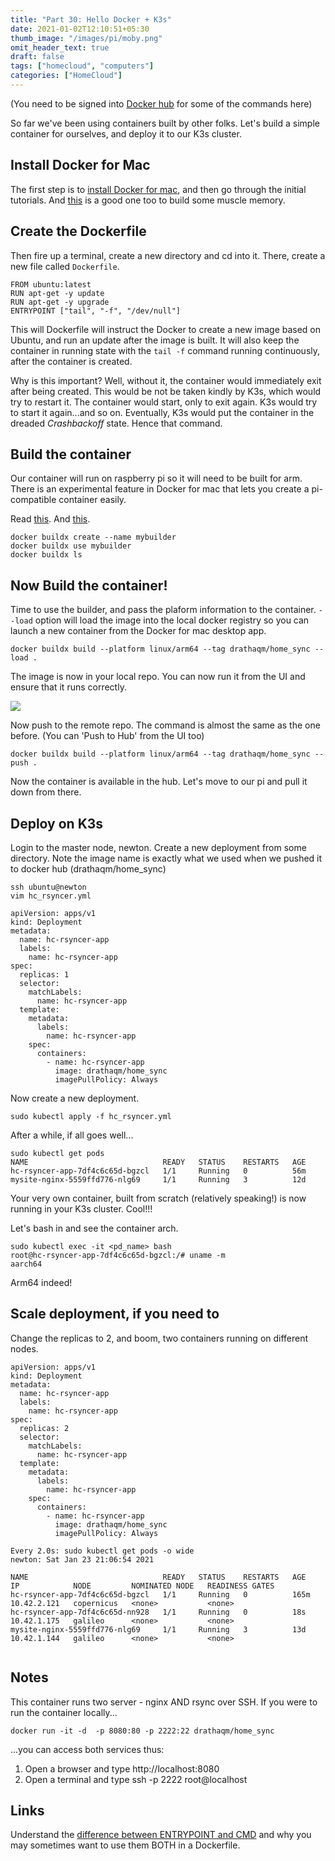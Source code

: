```yaml
---
title: "Part 30: Hello Docker + K3s"
date: 2021-01-02T12:10:51+05:30
thumb_image: "/images/pi/moby.png"
omit_header_text: true
draft: false
tags: ["homecloud", "computers"]
categories: ["HomeCloud"]
---
```


(You need to be signed into [Docker hub](https://hub.docker.com/repositories) for some of the commands here)

So far we've been using containers built by other folks. Let's build a simple container for ourselves, and deploy it to our K3s cluster. 

## Install Docker for Mac
The first step is to [install Docker for mac](/https://hub.docker.com/editions/community/docker-ce-desktop-mac/), and then go through the initial tutorials. And [this](/https://stackify.com/docker-build-a-beginners-guide-to-building-docker-images/) is a good one too to build some muscle memory.

## Create the Dockerfile

Then fire up a terminal, create a new directory and cd into it. There, create a new file called `Dockerfile`. 

```
FROM ubuntu:latest
RUN apt-get -y update
RUN apt-get -y upgrade
ENTRYPOINT ["tail", "-f", "/dev/null"]
```

This will Dockerfile will instruct the Docker to create a new image based on Ubuntu, and run an update after the image is built. It will also keep the container in running state with the `tail -f` command running continuously, after the container is created. 

Why is this important? Well, without it, the container would immediately exit after being created. This would be not be taken kindly by K3s, which would try to restart it. The container would start, only to exit again. K3s would try to start it again...and so on. Eventually, K3s would put the container in the dreaded *Crashbackoff* state. Hence that command.  

## Build the container

Our container will run on raspberry pi so it will need to be built for arm. There is an experimental feature in Docker for mac that lets you create a pi-compatible container easily. 

Read [this](https://docs.docker.com/buildx/working-with-buildx/). And [this](https://medium.com/@artur.klauser/building-multi-architecture-docker-images-with-buildx-27d80f7e2408).  

```
docker buildx create --name mybuilder
docker buildx use mybuilder
docker buildx ls 
```

## Now Build the container!

Time to use the builder, and pass the plaform information to the container. `--load` option will load the image into the local docker registry so you can launch a new container from the Docker for mac desktop app.

```
docker buildx build --platform linux/arm64 --tag drathaqm/home_sync --load .
```

The image is now in your local repo. You can now run it from the UI and ensure that it runs correctly.

![](/images/pi/docker_local_repo.png)

Now push to the remote repo. The command is almost the same as the one before. (You can 'Push to Hub' from the UI too)

```
docker buildx build --platform linux/arm64 --tag drathaqm/home_sync --push .
```

Now the container is available in the hub. Let's move to our pi and pull it down from there. 

## Deploy on K3s

Login to the master node, newton. Create a new deployment from some directory. Note the image name is exactly what we used when we pushed it to docker hub (drathaqm/home_sync)

```
ssh ubuntu@newton
vim hc_rsyncer.yml
```

```
apiVersion: apps/v1
kind: Deployment
metadata:
  name: hc-rsyncer-app
  labels:
    name: hc-rsyncer-app
spec:
  replicas: 1
  selector:
    matchLabels:
      name: hc-rsyncer-app
  template:
    metadata:
      labels:
        name: hc-rsyncer-app
    spec:
      containers:
        - name: hc-rsyncer-app
          image: drathaqm/home_sync
          imagePullPolicy: Always
```

Now create a new deployment.

```
sudo kubectl apply -f hc_rsyncer.yml
```

After a while, if all goes well...

```
sudo kubectl get pods
NAME                              READY   STATUS    RESTARTS   AGE
hc-rsyncer-app-7df4c6c65d-bgzcl   1/1     Running   0          56m
mysite-nginx-5559ffd776-nlg69     1/1     Running   3          12d
```

Your very own container, built from scratch (relatively speaking!) is now running in your K3s cluster. Cool!!!

Let's bash in and see the container arch. 

```
sudo kubectl exec -it <pd_name> bash
root@hc-rsyncer-app-7df4c6c65d-bgzcl:/# uname -m
aarch64
```

Arm64 indeed!

## Scale deployment, if you need to

Change the replicas to 2, and boom, two containers running on different nodes. 

```
apiVersion: apps/v1
kind: Deployment
metadata:
  name: hc-rsyncer-app
  labels:
    name: hc-rsyncer-app
spec:
  replicas: 2
  selector:
    matchLabels:
      name: hc-rsyncer-app
  template:
    metadata:
      labels:
        name: hc-rsyncer-app
    spec:
      containers:
        - name: hc-rsyncer-app
          image: drathaqm/home_sync
          imagePullPolicy: Always
```

```
Every 2.0s: sudo kubectl get pods -o wide                                                                                                                          newton: Sat Jan 23 21:06:54 2021

NAME                              READY   STATUS    RESTARTS   AGE    IP            NODE         NOMINATED NODE   READINESS GATES
hc-rsyncer-app-7df4c6c65d-bgzcl   1/1     Running   0          165m   10.42.2.121   copernicus   <none>           <none>
hc-rsyncer-app-7df4c6c65d-nn928   1/1     Running   0          18s    10.42.1.175   galileo      <none>           <none>
mysite-nginx-5559ffd776-nlg69     1/1     Running   3          13d    10.42.1.144   galileo      <none>           <none>


```

## Notes

This container runs two server - nginx AND rsync over SSH. If you were to run the container locally...

```
docker run -it -d  -p 8080:80 -p 2222:22 drathaqm/home_sync
```

...you can access both services thus:

1. Open a browser and type http://localhost:8080
2. Open a terminal and type ssh -p 2222 root@localhost




## Links

Understand the [difference between ENTRYPOINT and CMD](https://www.ctl.io/developers/blog/post/dockerfile-entrypoint-vs-cmd/) and why you may sometimes want to use them BOTH in a Dockerfile.